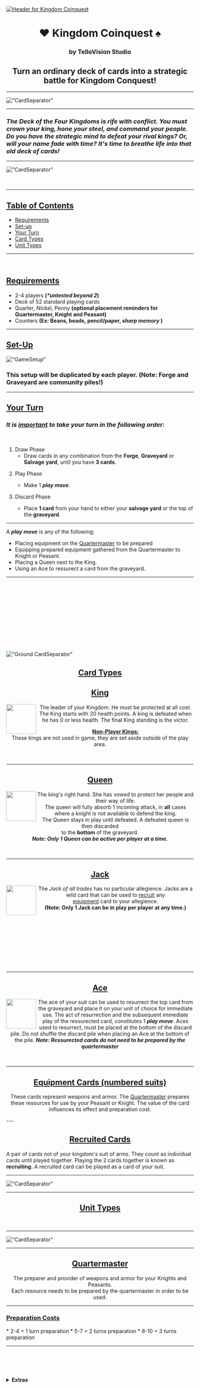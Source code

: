 [![Header for Kingdom Coinquest](Cartoon_Forest_BG_01.png)](https://github.com/Tello-/Kingdom-Coinquest)

<h1 align='center'> 
  <span> &#9829 </span> 
  <span> <strong> Kingdom Coinquest </strong> </span> 
  <span>  &#9824  </span> 
</h1>

<h3 align='center'> by TelloVision Studio </h3>

<h2 align='center'> Turn an ordinary deck of cards into a strategic battle for Kingdom Conquest! </h2>  
 
 ---

!["CardSeparator"](CardSeparator.png)

---

### _The Deck of the Four Kingdoms is rife with conflict. You must crown your king, hone your steel, and command your people. Do you have the strategic mind to defeat your rival kings? Or, will your name fade with time? It's time to breathe life into that old deck of cards!_

---

!["CardSeparator"](CardSeparator.png)

<br />

---

<h2><u>Table of Contents</u></h1>
<ul>
<li><a href="#RequirementsHeader"><u>Requirements</u></a></li>
<li><a href="#SetupHeader"><u>Set-up</u></a></li>
<li><a href="#YourTurnHeader"><u>Your Turn</u></a></li>
<li><a href="#CardTypesHeader"><u>Card Types</u></a></li>
<li><a href="#UnitTypesHeader"><u>Unit Types</u></a></li>
</ul>

---

<br />


<h2 id="RequirementsHeader"> <u>Requirements</u> </h2>



- 2-4 players __(_*untested beyond 2_)__
- Deck of 52 standard playing cards
- Quarter, Nickel, Penny __(optional placement reminders for Quartermaster, Knight and Peasant)__
- Counters __(Ex: Beans, beads, pencil/paper, _sharp memory_ )__

---

<h2 id="SetupHeader"> <u>Set-Up</u> </h2>

!["GameSetup"](GameSetup.png)
### This setup will be duplicated by each player. __(Note: Forge and Graveyard are community piles!)__
---

<h2 id="YourTurnHeader"> <u>Your Turn</u> </h2>

<h3><i> It is <u>important</u> to take your turn in the following order:</i></h2>

<br />

1. Draw Phase
     * Draw cards in any combination from the __Forge__, __Graveyard__ or __Salvage__ __yard__, until you have __3 cards__.

2) Play Phase 
     * Make 1 ___play move___.

3) Discard Phase
      * Place __1 card__ from your hand to either your __salvage yard__ or the top of the __graveyard__.
  
---

 A ___play move___ is any of the following: 
- Placing equipment on the [Quartermaster](#quartermaster) to be prepared
- Equipping prepared equipment gathered from the Quartermaster to Knight or Peasant.
- Placing a Queen next to the King.
- Using an Ace to ressurect a card from the graveyard.

---

<br />
<br />
<br />
<br />
<br />
<br />
<br />
<br />
<br />
<br />

!["Ground CardSeparator"](CardSeparator.png)

<h2 align='center' id="CardTypesHeader"> <strong><u>Card Types</strong></u> </h2>



<h2 id="KingHeader" align='center'><b><u>King</u></b></h2>
 <p>
  <img width="80" align='left' src="HeartKing.png">
</p>
<p align='center'>The leader of your Kingdom. He must be protected at all cost. <br /> The King starts with 20 health points. A king is defeated when he has 0 or less health. The final King standing is the victor.
</p>

<p align='center'> <b><u>Non-Player Kings:</u></b> 
<br />
These kings are not used in game, they are set aside outside of the play area. </p>
<br />


---

<h2 id="QueenHeader" align='center'><b><u>Queen</u></b></h2>

<p>
  <img width="80" align='left' src="HeartQueen.png">
</p>

<p align='center'> The king's right hand. She has vowed to protect her people and their way of life. <br /> The queen will fully absorb 1 incoming attack, in <b>all</b> cases where a knight is not available to defend the king. <br /> The Queen stays in play until defeated. A defeated queen is then discarded <br /> to the <b>bottom</b> of the graveyard. <br /><i><b>Note: Only 1 Queen can be active per player at a time.</b></i>
</p>

<br />

---


<h2 id="JackHeader" align='center'><b><u>Jack</u></b></h2>

<p>
  <img width="80" align='left' src="Jacks.png">
</p>

<p align='center'> 
The <i>Jack of all trades</i> has no particular allegience. Jacks are a wild card that can be used to <a href="#RecruitedCardHeader">recruit</a> any <br /> <a href="#EquipmentCardHeader">equipment</a> card to your allegience. <br /><b>(Note: Only 1 Jack can be in play per player at any time.) </b>
</p>

<br />
<br />
<br />
<br />
<br />
<br />
<br />
<br />

---

<h2 id="AceHeader" align='center'><u>Ace</u></h2>

<p>
  <img width="80" align='left' src="AceHeart.png">
</p>

<p align='center'>
The ace of your suit can be used to resurrect the top card from the graveyard and place it on your unit of choice for immediate use. The act of resurrection and the subsequent immediate play of the ressurected card, constitutes 1 <b><i>play move</i></b>. Aces used to resurrect, must be placed at the bottom of the discard pile. Do not shuffle the discard pile when placing an Ace at the bottom of the pile. <b><i>Note: Ressurected cards do not need to be prepared by the quartermaster</i></b>
</p>

<br />

---

<h2 id="EquipmentCardHeader" align='center'><b><u>Equipment Cards (numbered suits)</u></b></h2>

<p align='center'>
These cards represent weapons and armor. The <a href="#QuartermasterHeader">Quartermaster</a> prepares these resources for use by your Peasant or Knight. The value of the card influences its effect and preparation cost.
</p>
---

<h2 id="RecruitedCardHeader" align='center'><b><u>Recruited Cards</u></b></h2>

A pair of cards not of your kingdom's suit of arms. They count as individual cards until played together. Playing the 2 cards together is known as <b>recruiting.</b> A recruited card can be played as a card of your suit.  

---

!["CardSeparator"](CardSeparator.png)

---


<h2 align='center' id="UnitTypeHeader"> <strong><u>Unit Types</strong></u> </h2>

<br />


---

!["CardSeparator"](CardSeparator.png)

---

<h2 align='center' id="QuartermasterHeader"> <strong><u>Quartermaster</strong></u> </h2>

<p align='center'>The preparer and provider of weapons and armor for your Knights and Peasants. <br /> Each resource needs to be prepared by the quartermaster in order to be used. 

</p>

---

<h3 id="PreparationCostsHeader"><u>Preparation Costs</u></h3>
* 2-4 	= 1 turn preparation
* 5-7 	= 2 turns preparation
* 8-10 	= 3 turns preparation

---

<br />
<br />
<br />
<br />

<details>
 <summary><strong>Extras</strong></summary>

</details>
